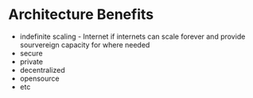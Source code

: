 # Architecture Benefits

- indefinite scaling - Internet if internets can scale forever and provide sourvereign capacity for where needed
- secure
- private
- decentralized
- opensource
- etc

